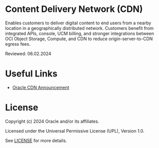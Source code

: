 # Content Delivery Network (CDN)

Enables customers to deliver digital content to end users from a nearby location in a geographically distributed network. Customers benefit from integrated APIs, console, UCM billing, and stronger integrations between OCI Object Storage, Compute, and CDN to reduce origin-server-to-CDN egress fees.

Reviewed: 06.02.2024

# Useful Links

- [Oracle CDN Announcement](https://www.oracle.com/uk/news/announcement/oracle-launches-new-flexible-cloud-infrastructure-services-2022-03-15/)

# License

Copyright (c) 2024 Oracle and/or its affiliates.

Licensed under the Universal Permissive License (UPL), Version 1.0.

See [LICENSE](https://github.com/oracle-devrel/technology-engineering/blob/main/LICENSE) for more details.
